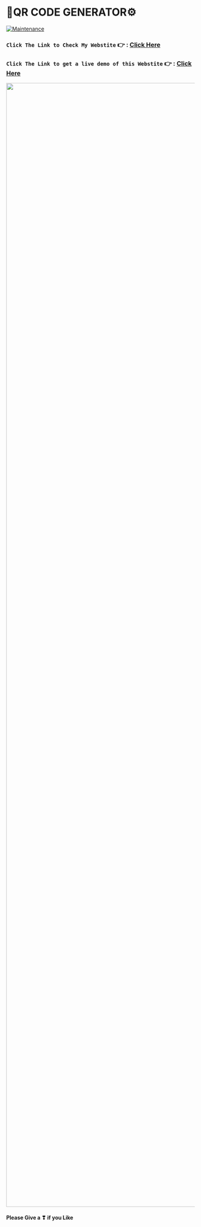 # 🔧QR CODE GENERATOR⚙️
[![Maintenance](https://img.shields.io/badge/maintained-yes-green.svg)](https://github.com/Sushavan20/Sushavan20.github.io/commits/master)
### `Click The Link to Check My Webstite` 👉 : [Click Here](https://sushavan20.github.io/Portfolio/)
### `Click The Link to get a live demo of this Webstite` 👉 : [Click Here](https://sushavan20.github.io/Portfolio/)


<img src="https://raw.githubusercontent.com/andreasbm/readme/master/assets/lines/rainbow.png" width="3000">

#### Please Give a ❣ if you Like



